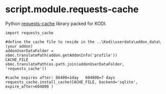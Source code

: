 script.module.requests-cache
======================

Python [requests-cache](https://github.com/reclosedev/requests-cache) library packed for KODI.

```
import requests_cache

#define the cache file to reside in the ..\Kodi\userdata\addon_data\(your addon)
addonUserDataFolder = xbmc.translatePath(addon.getAddonInfo('profile'))
CACHE_FILE          = xbmc.translatePath(os.path.join(addonUserDataFolder, 'requests_cache'))

#cache expires after: 86400=1day   604800=7 days
requests_cache.install_cache(CACHE_FILE, backend='sqlite', expire_after=604800 )  
```
